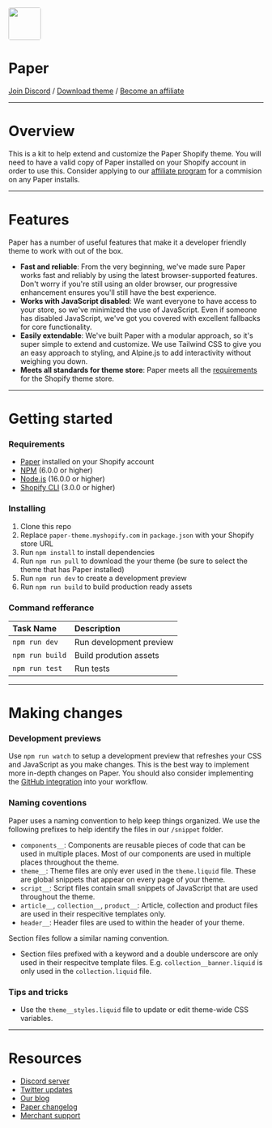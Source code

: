 <img src="https://user-images.githubusercontent.com/4685863/225655352-0d8b3cd2-4b27-4565-9f60-e240a1285349.jpg" width="64" style="border-radius:4px;">

#  Paper

[Join Discord](https://discord.gg/NeSWQWCh) / [Download theme](https://themes.shopify.com/themes/paper/styles/poster) / [Become an affiliate](https://brickspacelab.notion.site/Paper-partner-program-4f3da78aff844b43badce89b570777a6)

---

# Overview
This is a kit to help extend and customize the Paper Shopify theme. You will need to have a valid copy of Paper installed on your Shopify account in order to use this. Consider applying to our [affiliate program](https://brickspacelab.notion.site/Paper-partner-program-4f3da78aff844b43badce89b570777a6) for a commision on any Paper installs.

---

# Features
Paper has a number of useful features that make it a developer friendly theme to work with out of the box.
- **Fast and reliable**: From the very beginning, we've made sure Paper works fast and reliably by using the latest browser-supported features. Don't worry if you're still using an older browser, our progressive enhancement ensures you'll still have the best experience.
- **Works with JavaScript disabled**: We want everyone to have access to your store, so we've minimized the use of JavaScript. Even if someone has disabled JavaScript, we've got you covered with excellent fallbacks for core functionality.
- **Easily extendable**: We've built Paper with a modular approach, so it's super simple to extend and customize. We use Tailwind CSS to give you an easy approach to styling, and Alpine.js to add interactivity without weighing you down.
- **Meets all standards for theme store**: Paper meets all the [requirements](https://shopify.dev/docs/themes/store/requirements) for the Shopify theme store.

---

# Getting started
### Requirements
- [Paper](https://themes.shopify.com/themes/paper/styles/poster) installed on your Shopify account
- [NPM](https://www.npmjs.com/package/npm) (6.0.0 or higher)
- [Node.js](https://nodejs.org/en/download/) (16.0.0 or higher)
- [Shopify CLI](https://shopify.dev/docs/themes/tools/cli/install) (3.0.0 or higher)


### Installing
1. Clone this repo
2. Replace `paper-theme.myshopify.com` in `package.json` with your Shopify store URL
3. Run `npm install` to install dependencies
4. Run `npm run pull` to download the your theme (be sure to select the theme that has Paper installed)
5. Run `npm run dev` to create a development preview
6. Run `npm run build` to build production ready assets

### Command refferance
| Task Name | Description |
| :--- | :--- |
| `npm run dev` | Run development preview |
| `npm run build` | Build prodution assets |
| `npm run test` | Run tests |

---

# Making changes

### Development previews
Use `npm run watch` to setup a development preview that refreshes your CSS and JavaScript as you make changes. This is the best way to implement more in-depth changes on Paper. You should also consider implementing the [GitHub integration](https://shopify.dev/docs/themes/tools/github) into your workflow. 

### Naming coventions
Paper uses a naming convention to help keep things organized. We use the following prefixes to help identify the files in our `/snippet` folder.
- `components__`: Components are reusable pieces of code that can be used in multiple places. Most of our components are used in multiple places throughout the theme.
- `theme__`: Theme files are only ever used in the `theme.liquid` file. These are global snippets that appear on every page of your theme.
- `script__`: Script files contain small snippets of JavaScript that are used throughout the theme.
- `article__`, `collection__`, `product__`: Article, collection and product files are used in their respecitive templates only.
- `header__`: Header files are used to within the header of your theme.

Section files follow a similar naming convention. 
- Section files prefixed with a keyword and a double underscore are only used in their respecitve template files. E.g. `collection__banner.liquid` is only used in the `collection.liquid` file.

### Tips and tricks
- Use the `theme__styles.liquid` file to update or edit theme-wide CSS variables.

---

# Resources
- [Discord server](https://discord.gg/NeSWQWCh)
- [Twitter updates](https://twitter.com/brickspacelab)
- [Our blog](https://brickspacelab.com/blogs/news)
- [Paper changelog](https://brickspacelab.notion.site/Paper-changelog-cdfeea8101ae465f8880ac90ce22e951)
- [Merchant support](https://brickspacelab.notion.site/Paper-help-center-84ce6b9217574833a7d9b9f4053cb403)


